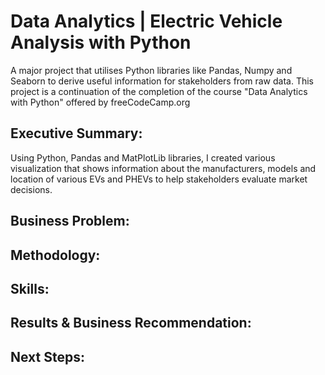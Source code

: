 # Data Analytics | Electric Vehicle Analysis with Python
A major project that utilises Python libraries like Pandas, Numpy and Seaborn to derive useful information for stakeholders from raw data. This project is a continuation of the completion of the course "Data Analytics with Python" offered by freeCodeCamp.org

## Executive Summary:
Using Python, Pandas and MatPlotLib libraries, I created various visualization that shows information about the manufacturers, models and location of various EVs and PHEVs to help stakeholders evaluate market decisions.

## Business Problem:

## Methodology:


## Skills:


## Results & Business Recommendation:


## Next Steps:
